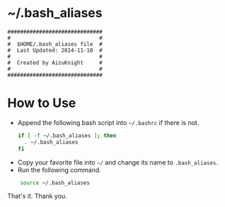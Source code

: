 # ~/.bash_aliases
```
##############################
#                            #
#  $HOME/.bash_aliases file  #
#  Last Updated: 2024-11-10  #
#                            #
#  Created by AizuKnight     #
#                            #
##############################
```
# How to Use
* Append the following bash script into `~/.bashrc` if there is not.
  ```bash
  if [ -f ~/.bash_aliases ]; then
    . ~/.bash_aliases
  fi
  ```
* Copy your favorite file into `~/` and change its name to `.bash_aliases`.
* Run the following command.
```bash
    source ~/.bash_aliases
```
That's it. Thank you.